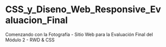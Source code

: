 # CSS_y_Diseno_Web_Responsive_Evaluacion_Final
Comenzando con la Fotografía - Sitio Web para la Evaluación Final del Módulo 2 - RWD &amp; CSS

